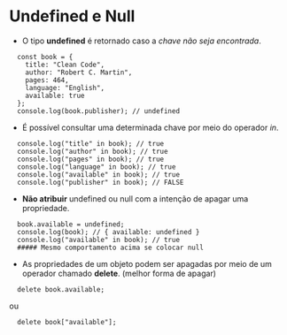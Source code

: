 # Undefined e Null

- O tipo **undefined** é retornado caso a _chave não seja encontrada_.
```
  const book = {
    title: "Clean Code",
    author: "Robert C. Martin", 
    pages: 464,
    language: "English",
    available: true
  };
  console.log(book.publisher); // undefined
```

- É possível consultar uma determinada chave por meio do operador *in*.
```
  console.log("title" in book); // true
  console.log("author" in book); // true
  console.log("pages" in book); // true 
  console.log("language" in book); // true  
  console.log("available" in book); // true
  console.log("publisher" in book); // FALSE
```

- **Não atribuir** undefined ou null com a intenção de apagar uma propriedade.
```
  book.available = undefined;
  console.log(book); // { available: undefined }
  console.log("available" in book); // true
  ##### Mesmo comportamento acima se colocar null
```

- As propriedades de um objeto podem ser apagadas por meio de um operador chamado **delete**. (melhor forma de apagar) 
```
  delete book.available;
```
ou
```
  delete book["available"];
```